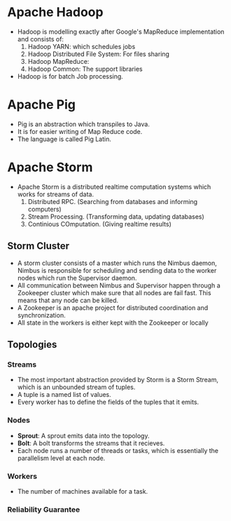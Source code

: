Apache Hadoop
=============
- Hadoop is modelling exactly after Google's MapReduce implementation and consists of:
  1. Hadoop YARN: which schedules jobs
  2. Hadoop Distributed File System: For files sharing
  3. Hadoop MapReduce:
  4. Hadoop Common: The support libraries
- Hadoop is for batch Job processing.

Apache Pig
==========
- Pig is an abstraction which transpiles to Java.
- It is for easier writing of Map Reduce code.
- The language is called Pig Latin.

Apache Storm
============
- Apache Storm is a distributed realtime computation systems which works for streams of data.
  1. Distributed RPC. (Searching from databases and informing computers)
  2. Stream Processing. (Transforming data, updating databases)
  3. Continious COmputation. (Giving realtime results)

## Storm Cluster
- A storm cluster consists of a master which runs the Nimbus daemon, Nimbus is responsible for scheduling and sending data to the worker nodes which run the Supervisor daemon.
- All communication between Nimbus and Supervisor happen through a Zookeeper cluster which make sure that all nodes are fail fast. This means that any node can be killed.
- A Zookeeper is an apache project for distributed coordination and synchronization.
- All state in the workers is either kept with the Zookeeper or locally

## Topologies

### Streams
- The most important abstraction provided by Storm is a Storm Stream, which is an unbounded stream of tuples.
- A tuple is a named list of values.
- Every worker has to define the fields of the tuples that it emits.

### Nodes
- **Sprout**: A sprout emits data into the topology.
- **Bolt**: A bolt transforms the streams that it recieves.
- Each node runs a number of threads or tasks, which is essentially the parallelism level at each node.

### Workers
- The number of machines available for a task.

### Reliability Guarantee
